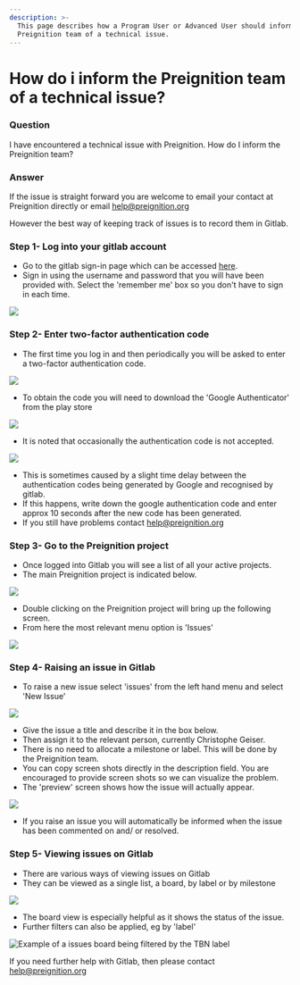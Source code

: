 ```yaml
---
description: >-
  This page describes how a Program User or Advanced User should inform the
  Preignition team of a technical issue.
---
```


# How do i inform the Preignition team of a technical issue?

### Question 

I have encountered a technical issue with Preignition.  How do I inform the Preignition team?

### Answer

If the issue is straight forward you are welcome to email your contact at Preignition directly or email help@preignition.org

However the best way of keeping track of issues is to record them in Gitlab.

### Step 1-  Log into your gitlab account

* Go to the gitlab sign-in page which can be accessed [here](https://gitlab.furqansoftware.net/users/sign_in).
* Sign in using the username and password that you will have been provided with.  Select the 'remember me' box so you don't have to sign in each time.

![](../.gitbook/assets/image%20%2860%29.png)

### Step 2-  Enter two-factor authentication code

* The first time you log in and then periodically you will be asked to enter a two-factor authentication code.

![](../.gitbook/assets/image%20%2894%29.png)

* To obtain the code you will need to download the 'Google Authenticator' from the play store

![](../.gitbook/assets/image%20%2850%29.png)

* It is noted that occasionally the authentication code is not accepted.

![](../.gitbook/assets/image%20%2882%29.png)

* This is sometimes caused by a slight time delay between the authentication codes being generated by Google and recognised by gitlab.  
* If this happens, write down the google authentication code and enter approx 10 seconds after the new code has been generated. 
* If you still have problems contact help@preignition.org

### Step 3- Go to the Preignition project

* Once logged into Gitlab you will see a list of all your active projects.
* The main Preignition project is indicated below.

![](../.gitbook/assets/image%20%2846%29.png)

* Double clicking on the Preignition project will bring up the following screen.
* From here the most relevant menu option is 'Issues'

![](../.gitbook/assets/image%20%2812%29.png)

### Step 4-  Raising an issue in Gitlab

* To raise a new issue select 'issues' from the left hand menu and select 'New Issue'

![](../.gitbook/assets/image%20%2873%29.png)

* Give the issue a title and describe it in the box below.
* Then assign it to the relevant person, currently Christophe Geiser.
* There is no need to allocate a milestone or label.  This will be done by the Preignition team.
* You can copy screen shots directly in the description field.  You are encouraged to provide screen shots so we can visualize the problem.
* The 'preview' screen shows how the issue will actually appear. 

![](../.gitbook/assets/image%20%283%29.png)

* If you raise an issue you will automatically be informed when the issue has been commented on and/ or resolved.

### Step 5- Viewing issues on Gitlab

* There are various ways of viewing issues on Gitlab
* They can be viewed as a single list, a board, by label or by milestone

![](../.gitbook/assets/image%20%2864%29.png)

* The board view is especially helpful as it shows the status of the issue.
* Further filters can also be applied, eg by 'label'

![Example of a issues board being filtered by the TBN label](../.gitbook/assets/image%20%2887%29.png)

  
If you need further help with Gitlab, then please contact help@preignition.org 

